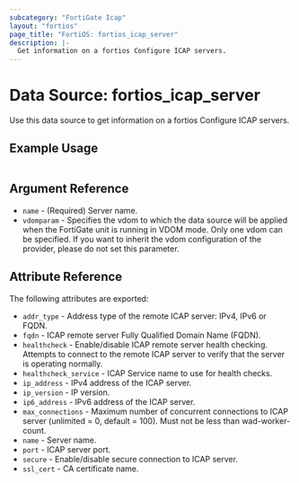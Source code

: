 ```yaml
---
subcategory: "FortiGate Icap"
layout: "fortios"
page_title: "FortiOS: fortios_icap_server"
description: |-
  Get information on a fortios Configure ICAP servers.
---
```


# Data Source: fortios_icap_server
Use this data source to get information on a fortios Configure ICAP servers.


## Example Usage

```hcl

```

## Argument Reference

* `name` - (Required) Server name.
* `vdomparam` - Specifies the vdom to which the data source will be applied when the FortiGate unit is running in VDOM mode. Only one vdom can be specified. If you want to inherit the vdom configuration of the provider, please do not set this parameter.

## Attribute Reference

The following attributes are exported:

* `addr_type` - Address type of the remote ICAP server: IPv4, IPv6 or FQDN.
* `fqdn` - ICAP remote server Fully Qualified Domain Name (FQDN).
* `healthcheck` - Enable/disable ICAP remote server health checking. Attempts to connect to the remote ICAP server to verify that the server is operating normally.
* `healthcheck_service` - ICAP Service name to use for health checks.
* `ip_address` - IPv4 address of the ICAP server.
* `ip_version` - IP version.
* `ip6_address` - IPv6 address of the ICAP server.
* `max_connections` - Maximum number of concurrent connections to ICAP server (unlimited = 0, default = 100). Must not be less than wad-worker-count.
* `name` - Server name.
* `port` - ICAP server port.
* `secure` - Enable/disable secure connection to ICAP server.
* `ssl_cert` - CA certificate name.
